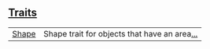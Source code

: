 
## [Traits](./hello_world-traits.md)

| | |
|:---|:---|
| [Shape](./hello_world-Shape.md) | Shape trait for objects that have an area[...](./hello_world-Shape.md) |
